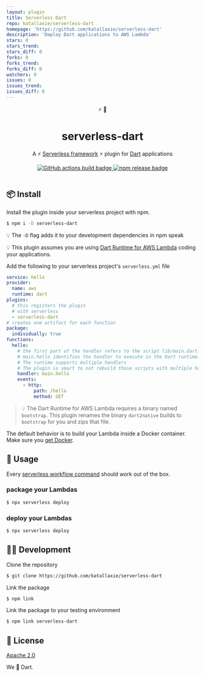 ```yaml
---
layout: plugin
title: Serverless Dart
repo: katallaxie/serverless-dart
homepage: 'https://github.com/katallaxie/serverless-dart'
description: 'Deploy Dart applications to AWS Lambda'
stars: 0
stars_trend: 
stars_diff: 0
forks: 0
forks_trend: 
forks_diff: 0
watchers: 0
issues: 0
issues_trend: 
issues_diff: 0
---
```



<div align="center">
   ⚡ 🎯
</div>

<h1 align="center">
  serverless-dart
</h1>

<p align="center">
   A ⚡ <a href="https://www.serverless.com/framework/docs/">Serverless framework</a> ⚡ plugin for <a href="https://dart.dev/">Dart</a> applications
</p>

<div align="center">
  <a href="https://github.com/katallaxie/serverless-dart/actions">
    <img alt="GitHub actions build badge" src="https://github.com/katallaxie/serverless-dart/workflows/Main/badge.svg"/>
  </a>
  <a href="https://www.npmjs.com/package/serverless-dart">
    <img alt="npm release badge" src="https://img.shields.io/npm/v/serverless-dart.svg"/>
  </a>
</div>

<br />

## 📦 Install

Install the plugin inside your serverless project with npm.

```sh
$ npm i -D serverless-dart
```

💡 The `-D` flag adds it to your development dependencies in npm speak

💡 This plugin assumes you are using [Dart Runtime for AWS Lambda](https://github.com/awslabs/aws-lambda-dart-runtime) coding your applications.

Add the following to your serverless project's `serverless.yml` file

```yaml
service: hello
provider:
  name: aws
  runtime: dart
plugins:
  # this registers the plugin
  # with serverless
  - serverless-dart
# creates one artifact for each function
package:
  individually: true
functions:
  hello:
    # the first part of the handler refers to the script lib/main.dart.
    # main.hello identifies the handler to execute in the Dart runtime.
    # The runtime supports multiple handlers
    # The plugin is smart to not rebuild those scripts with multiple handlers.
    handler: main.hello
    events:
      - http:
          path: /hello
          method: GET
```

> 💡 The Dart Runtime for AWS Lambda requires a binary named `bootstrap`. This plugin renames the binary `dart2native` builds to `bootstrap` for you and zips that file.

The default behavior is to build your Lambda inside a Docker container. Make sure you [get Docker](https://docs.docker.com/get-docker/).

## 🤸 Usage

Every [serverless workflow command](https://serverless.com/framework/docs/providers/aws/guide/workflow/) should work out of the box.

### package your Lambdas

```sh
$ npx serverless deploy
```

### deploy your Lambdas

```sh
$ npx serverless deploy
```

## 👨‍💻 Development

Clone the repository 

```bash 
$ git clone https://github.com/katallaxie/serverless-dart
```

Link the package

```bash
$ npm link
```

Link the package to your testing environment

```bash
$ npm link serverless-dart
```

## 📃 License

[Apache 2.0](/LICENSE)

We :blue_heart: Dart.
